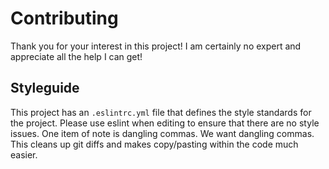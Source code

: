 # Contributing
Thank you for your interest in this project! I am certainly no expert and appreciate all the help
I can get!

## Styleguide
This project has an `.eslintrc.yml` file that defines the style standards for the project. Please use
eslint when editing to ensure that there are no style issues.
One item of note is dangling commas. We want dangling commas. This cleans up git diffs and makes
copy/pasting within the code much easier.
